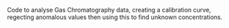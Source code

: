 Code to analyse Gas Chromatography data, creating a calibration curve, regecting anomalous values then using this to find unknown concentrations.